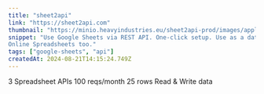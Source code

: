 ```yaml
---
title: "sheet2api"
link: "https://sheet2api.com"
thumbnail: "https://minio.heavyindustries.eu/sheet2api-prod/images/apple-touch-icon.png"
snippet: "Use Google Sheets via REST API. One-click setup. Use as a database or CMS. Works with Excel
Online Spreadsheets too."
tags: ["google-sheets", "api"]
createdAt: 2024-08-21T14:15:24.749Z
---
```

3 Spreadsheet APIs
100 reqs/month
25 rows
Read & Write data
